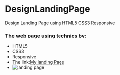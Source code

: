 # DesignLandingPage
Design Landing Page using HTML5 CSS3 Responsive 
### The web page using technics by:
- HTML5
- CSS3
- Responsive
- The link:[My landing Page](https://ibrahimahmed0.github.io/DesignLandingPage/)
- ![landing page](https://user-images.githubusercontent.com/79910956/109653472-bdbd1480-7b69-11eb-8f51-cf4c3250e079.jpg)

